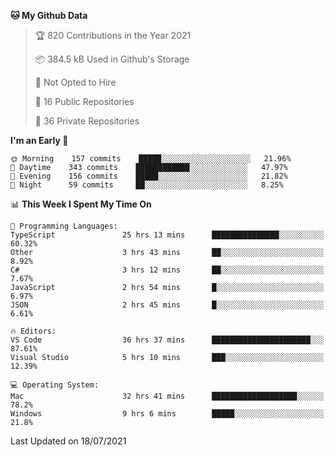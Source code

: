 <!--START_SECTION:waka-->
**🐱 My Github Data** 

> 🏆 820 Contributions in the Year 2021
 > 
> 📦 384.5 kB Used in Github's Storage 
 > 
> 🚫 Not Opted to Hire
 > 
> 📜 16 Public Repositories 
 > 
> 🔑 36 Private Repositories  
 > 
**I'm an Early 🐤** 

```text
🌞 Morning    157 commits    █████░░░░░░░░░░░░░░░░░░░░   21.96% 
🌆 Daytime    343 commits    ████████████░░░░░░░░░░░░░   47.97% 
🌃 Evening    156 commits    █████░░░░░░░░░░░░░░░░░░░░   21.82% 
🌙 Night      59 commits     ██░░░░░░░░░░░░░░░░░░░░░░░   8.25%

```


📊 **This Week I Spent My Time On** 

```text
💬 Programming Languages: 
TypeScript               25 hrs 13 mins      ███████████████░░░░░░░░░░   60.32% 
Other                    3 hrs 43 mins       ██░░░░░░░░░░░░░░░░░░░░░░░   8.92% 
C#                       3 hrs 12 mins       ██░░░░░░░░░░░░░░░░░░░░░░░   7.67% 
JavaScript               2 hrs 54 mins       █░░░░░░░░░░░░░░░░░░░░░░░░   6.97% 
JSON                     2 hrs 45 mins       █░░░░░░░░░░░░░░░░░░░░░░░░   6.61%

🔥 Editors: 
VS Code                  36 hrs 37 mins      ██████████████████████░░░   87.61% 
Visual Studio            5 hrs 10 mins       ███░░░░░░░░░░░░░░░░░░░░░░   12.39%

💻 Operating System: 
Mac                      32 hrs 41 mins      ███████████████████░░░░░░   78.2% 
Windows                  9 hrs 6 mins        █████░░░░░░░░░░░░░░░░░░░░   21.8%

```


 Last Updated on 18/07/2021
<!--END_SECTION:waka-->

